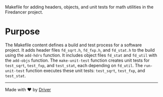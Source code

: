 <!--------------------------------------------------------------------------------->
<!-- IMPORTANT: This file is auto-generated by Driver (https://driver.ai). -------->
<!-- Manual edits may be overwritten on future commits. --------------------------->
<!--------------------------------------------------------------------------------->

Makefile for adding headers, objects, and unit tests for math utilities in the Firedancer project.

# Purpose
The Makefile content defines a build and test process for a software project. It adds header files `fd_sqrt.h`, `fd_fxp.h`, and `fd_stat.h` to the build using the `add-hdrs` function. It includes object files `fd_stat` and `fd_util` with the `add-objs` function. The `make-unit-test` function creates unit tests for `test_sqrt`, `test_fxp`, and `test_stat`, each depending on `fd_util`. The `run-unit-test` function executes these unit tests: `test_sqrt`, `test_fxp`, and `test_stat`.

---
Made with ❤️ by [Driver](https://www.driver.ai/)